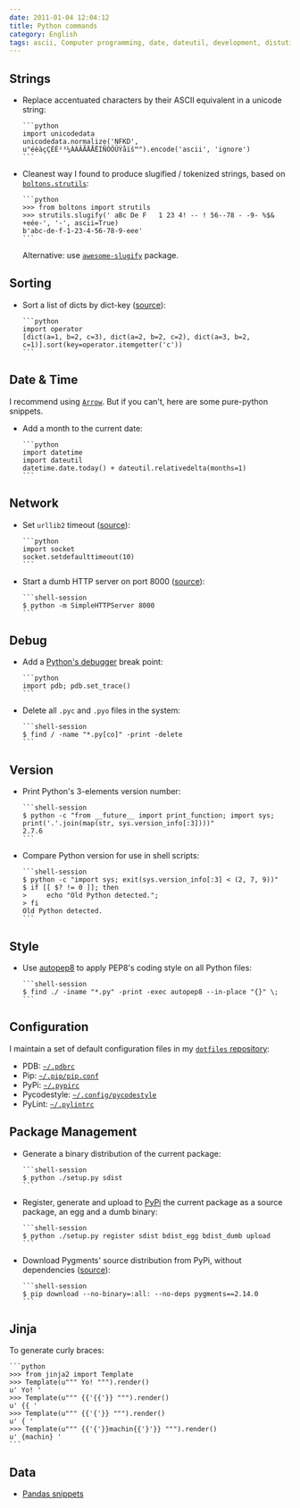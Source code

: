 ```yaml
---
date: 2011-01-04 12:04:12
title: Python commands
category: English
tags: ascii, Computer programming, date, dateutil, development, distutils, encoding, PEP8, PyPi, PDB, Python, socket, unicode, URL, urllib2, HTTP, PyLint, Fabric, pip, boltons
---
```


## Strings

  * Replace accentuated characters by their ASCII equivalent in a unicode string:

        ```python
        import unicodedata
        unicodedata.normalize('NFKD', u"éèàçÇÉÈ²³¼ÀÁÂÃÄÅËÍÑÒÖÜÝåïš™").encode('ascii', 'ignore')
        ```
 
  * Cleanest way I found to produce slugified / tokenized strings, based on [`boltons.strutils`](https://boltons.readthedocs.io/en/latest/strutils.html#boltons.strutils.slugify):

        ```python
        >>> from boltons import strutils
        >>> strutils.slugify(' aBc De F   1 23 4! -- ! 56--78 - -9- %$& +eée-', '-', ascii=True)
        b'abc-de-f-1-23-4-56-78-9-eee'
        ```

    Alternative: use [`awesome-slugify`](https://pypi.python.org/pypi/awesome-slugify) package.


## Sorting

  * Sort a list of dicts by dict-key ([source](https://code.pui.ch/2007/07/23/python-sort-a-list-of-dicts-by-dict-key/)):

        ```python
        import operator
        [dict(a=1, b=2, c=3), dict(a=2, b=2, c=2), dict(a=3, b=2, c=1)].sort(key=operator.itemgetter('c'))
        ```


## Date & Time

I recommend using [`Arrow`](https://crsmithdev.com/arrow/). But if you can't, here are some pure-python snippets.

  * Add a month to the current date:

        ```python
        import datetime
        import dateutil
        datetime.date.today() + dateutil.relativedelta(months=1)
        ```


## Network

  * Set `urllib2` timeout ([source](https://www.voidspace.org.uk/python/articles/urllib2.shtml)):

        ```python
        import socket
        socket.setdefaulttimeout(10)
        ```

  * Start a dumb HTTP server on port 8000 ([source](https://news.ycombinator.com/item?id=2042008)):

        ```shell-session
        $ python -m SimpleHTTPServer 8000
        ```


## Debug

  * Add a [Python's debugger](https://docs.python.org/library/pdb.html) break point:

        ```python
        import pdb; pdb.set_trace()
        ```

  * Delete all `.pyc` and `.pyo` files in the system:

        ```shell-session
        $ find / -name "*.py[co]" -print -delete
        ```


## Version

  * Print Python's 3-elements version number:

        ```shell-session
        $ python -c "from __future__ import print_function; import sys; print('.'.join(map(str, sys.version_info[:3])))"
        2.7.6
        ```

  * Compare Python version for use in shell scripts:

        ```shell-session
        $ python -c "import sys; exit(sys.version_info[:3] < (2, 7, 9))"
        $ if [[ $? != 0 ]]; then
        >     echo "Old Python detected.";
        > fi
        Old Python detected.
        ```


## Style

  * Use [autopep8](https://pypi.python.org/pypi/autopep8/) to apply PEP8's coding style on all Python files:

        ```shell-session
        $ find ./ -iname "*.py" -print -exec autopep8 --in-place "{}" \;
        ```


## Configuration

I maintain a set of default configuration files in my [`dotfiles` repository](https://github.com/kdeldycke/dotfiles):

  * PDB: [`~/.pdbrc`](https://github.com/kdeldycke/dotfiles/blob/main/dotfiles/.pdbrc)
  * Pip: [`~/.pip/pip.conf`](https://github.com/kdeldycke/dotfiles/blob/main/dotfiles/.pip/pip.conf)
  * PyPi: [`~/.pypirc`](https://github.com/kdeldycke/dotfiles/blob/main/dotfiles/.pypirc)
  * Pycodestyle: [`~/.config/pycodestyle`](https://github.com/kdeldycke/dotfiles/blob/main/dotfiles/.config/pycodestyle)
  * PyLint: [`~/.pylintrc`](https://github.com/kdeldycke/dotfiles/blob/main/dotfiles/.pylintrc)


## Package Management

  * Generate a binary distribution of the current package:

        ```shell-session
        $ python ./setup.py sdist
        ```

  * Register, generate and upload to [PyPi](https://pypi.python.org) the current package as a source package, an egg and a dumb binary:

        ```shell-session
        $ python ./setup.py register sdist bdist_egg bdist_dumb upload
        ```

  * Download Pygments' source distribution from PyPi, without dependencies ([source](https://stackoverflow.com/a/56773693)):

        ```shell-session
        $ pip download --no-binary=:all: --no-deps pygments==2.14.0
        ```


## Jinja

To generate curly braces:

    ```python
    >>> from jinja2 import Template
    >>> Template(u""" Yo! """).render()
    u' Yo! '
    >>> Template(u""" {{'{{'}} """).render()
    u' {{ '
    >>> Template(u""" {{'{'}} """).render()
    u' { '
    >>> Template(u""" {{'{'}}machin{{'}'}} """).render()
    u' {machin} '
    ```


## Data

  * [Pandas snippets](https://kevin.deldycke.com/2015/11/pandas-snippets/)
